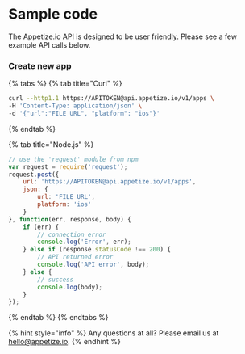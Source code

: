 # Sample code

The Appetize.io API is designed to be user friendly. Please see a few example API calls below. 

### Create new app

{% tabs %}
{% tab title="Curl" %}
```bash
curl --http1.1 https://APITOKEN@api.appetize.io/v1/apps \
-H 'Content-Type: application/json' \
-d '{"url":"FILE URL", "platform": "ios"}'
```
{% endtab %}

{% tab title="Node.js" %}
```javascript
// use the 'request' module from npm
var request = require('request');
request.post({
    url: 'https://APITOKEN@api.appetize.io/v1/apps',
    json: {
        url: 'FILE URL',
        platform: 'ios'
    }
}, function(err, response, body) {
    if (err) {
        // connection error
        console.log('Error', err);
    } else if (response.statusCode !== 200) {
        // API returned error
        console.log('API error', body);
    } else {
        // success
        console.log(body);
    }
});
```
{% endtab %}
{% endtabs %}



{% hint style="info" %}
Any questions at all? Please email us at [hello@appetize.io](mailto:hello@appetize.io).
{% endhint %}
